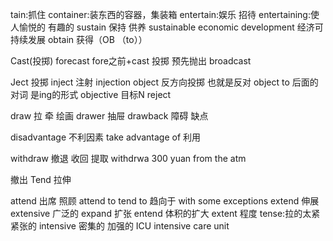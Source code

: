 tain:抓住
container:装东西的容器，集装箱
entertain:娱乐 招待
entertaining:使人愉悦的 有趣的
sustain 保持 供养
sustainable  economic development 经济可持续发展
obtain 获得（OB  （to））

Cast(投掷)
forecast  fore之前+cast 投掷 预先抛出
broadcast 


Ject 投掷
inject 注射
injection
object 反方向投掷 也就是反对 object to 后面的对词 是ing的形式
objective 目标N
reject

draw 拉 牵  绘画
drawer 抽屉
drawback 障碍 缺点

disadvantage 不利因素 
take  advantage of 利用

withdraw 撤退  收回  提取
withdrwa 300 yuan from the atm 

撤出
Tend   拉伸

attend  出席  照顾
attend to 
tend to  趋向于
with some exceptions
extend 伸展 
extensive 广泛的
expand 扩张
entend 体积的扩大
extent 程度
tense:拉的太紧   紧张的
intensive  密集的 加强的
ICU   intensive care unit



